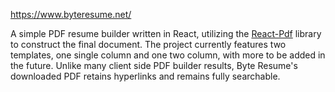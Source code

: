 https://www.byteresume.net/

A simple PDF resume builder written in React, utilizing the [React-Pdf](https://github.com/diegomura/react-pdf) library to construct the final document. The project currently features two templates, one single column and one two column, with more to be added in the future. Unlike many client side PDF builder results, Byte Resume's downloaded PDF retains hyperlinks and remains fully searchable. 
